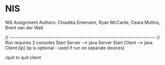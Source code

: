 # NIS
NIS Assignment
Authors:  Chiadika Emeruem, Ryan McCarlie, Ceara Mullins, Brent van der Walt

// ------------------------------------------------------------------------- //
Run requires 2 consoles
Start Server --> java Server
Start Client --> java Client [ip]
(ip is optional - used if run on separate devices)

/quit to quit client
